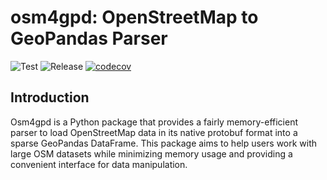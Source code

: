 # osm4gpd: OpenStreetMap to GeoPandas Parser

![Test](https://github.com/knthls/osm4gpd/actions/workflows/test.yml/badge.svg)
![Release](https://img.shields.io/github/v/release/knthls/osm4gpd)
[![codecov](https://codecov.io/gh/knthls/osm4gpd/branch/main/graph/badge.svg?token=OSNRL1NSNH)](https://codecov.io/gh/knthls/osm4gpd)

## Introduction

Osm4gpd is a Python package that provides a fairly memory-efficient parser to load OpenStreetMap data in its native protobuf format into a sparse GeoPandas DataFrame. This package aims to help users work with large OSM datasets while minimizing memory usage and providing a convenient interface for data manipulation.
